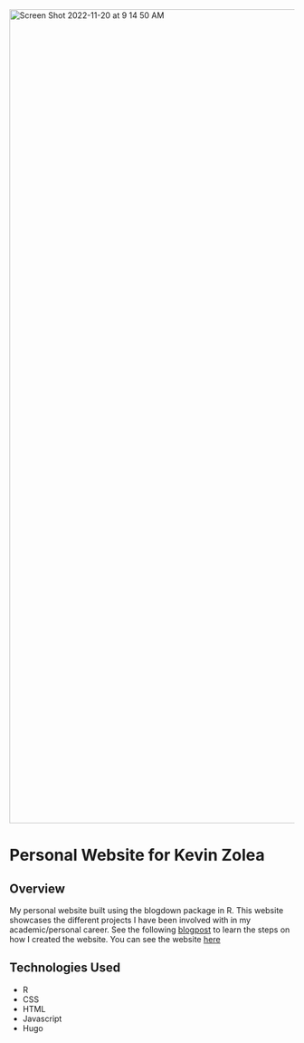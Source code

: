 <img width="1436" alt="Screen Shot 2022-11-20 at 9 14 50 AM" src="https://user-images.githubusercontent.com/36116239/202907113-b0bcf79d-c706-42a7-b102-f412aa138705.png">

# Personal Website for Kevin Zolea
## Overview
My personal website built using the blogdown package in R. This website showcases the different projects I have been involved with in my academic/personal career. See the following [blogpost](https://www.kevinzolea.com/posts/creating-a-website-with-the-academic-theme-in-blogdown/) to learn the steps on how I created the website. You can see the website [here](https://www.kevinzolea.com)
## Technologies Used
* R
* CSS
* HTML
* Javascript
* Hugo
